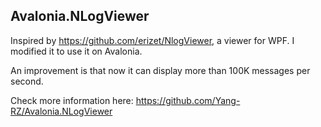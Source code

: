## Avalonia.NLogViewer

Inspired by https://github.com/erizet/NlogViewer, a viewer for WPF. I modified it to use it on Avalonia.

An improvement is that now it can display more than 100K messages per second.

Check more information here: https://github.com/Yang-RZ/Avalonia.NLogViewer